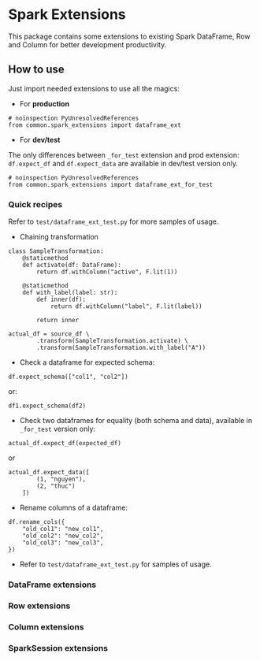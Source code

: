 # Spark Extensions

This package contains some extensions to existing Spark DataFrame, Row and Column for better development
productivity.

## How to use
Just import needed extensions to use all the magics:

- For **production**

```
# noinspection PyUnresolvedReferences
from common.spark_extensions import dataframe_ext
```

- For **dev/test**

The only differences between `_for_test` extension and prod extension: `df.expect_df` and `df.expect_data` are available
in dev/test version only.
```
# noinspection PyUnresolvedReferences
from common.spark_extensions import dataframe_ext_for_test
```

### Quick recipes
Refer to `test/dataframe_ext_test.py` for more samples of usage.

- Chaining transformation
```
class SampleTransformation:
    @staticmethod
    def activate(df: DataFrame):
        return df.withColumn("active", F.lit(1))

    @staticmethod
    def with_label(label: str):
        def inner(df):
            return df.withColumn("label", F.lit(label))

        return inner

actual_df = source_df \
        .transform(SampleTransformation.activate) \
        .transform(SampleTransformation.with_label("A"))
```

- Check a dataframe for expected schema:
```
df.expect_schema(["col1", "col2"])
```
or:
```
df1.expect_schema(df2)
```

- Check two dataframes for equality (both schema and data), available in `_for_test` version only:
```
actual_df.expect_df(expected_df)
```

or

```
actual_df.expect_data([
        (1, "nguyen"),
        (2, "thuc")
    ])
```

- Rename columns of a dataframe:
```
df.rename_cols({
    "old_col1": "new_col1",
    "old_col2": "new_col2",
    "old_col3": "new_col3",
})
```

- Refer to `test/dataframe_ext_test.py` for samples of usage.

### DataFrame extensions

### Row extensions

### Column extensions

### SparkSession extensions